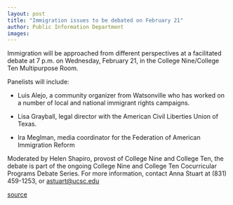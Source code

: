 ```yaml
---
layout: post
title: "Immigration issues to be debated on February 21"
author: Public Information Department
images:
---
```


Immigration will be approached from different perspectives at a facilitated debate at 7 p.m. on Wednesday, February 21, in the College Nine/College Ten Multipurpose Room.

Panelists will include:  
  
* Luis Alejo, a community organizer from Watsonville who has worked on a number of local and national immigrant rights campaigns.  
  
* Lisa Grayball, legal director with the American Civil Liberties Union of Texas.  
  
* Ira Meglman, media coordinator for the Federation of American Immigration Reform   
  
Moderated by Helen Shapiro, provost of College Nine and College Ten, the debate is part of the ongoing College Nine and College Ten Cocurricular Programs Debate Series. For more information, contact Anna Stuart at (831) 459-1253, or [astuart@ucsc.edu][1]

[1]: mailto:astuart@ucsc.edu

[source](http://www1.ucsc.edu/currents/06-07/02-12/brief-immigration.asp "Permalink to brief-immigration")
